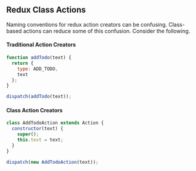 ## Redux Class Actions

Naming conventions for redux action creators can be confusing. Class-based actions can reduce some of this confusion. Consider the following.

#### Traditional Action Creators

```jsx
function addTodo(text) {
  return {
    type: ADD_TODO,
    text
  };
}

dispatch(addTodo(text));
```

#### Class Action Creators

```jsx
class AddTodoAction extends Action {
  constructor(text) {
    super();
    this.text = text;
  }
}

dispatch(new AddTodoAction(text));
```
